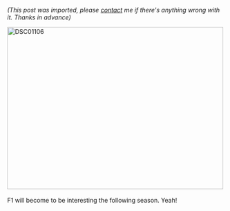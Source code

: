 *(This post was imported, please [contact](#/contact) me if there's anything wrong with it. Thanks in advance)*

<a href="http://www.flickr.com/photos/marcoscobena/150524823/" title="DSC01106 por Marcos Cobeña, en Flickr"><img src="http://farm1.static.flickr.com/45/150524823_be7af65366.jpg" alt="DSC01106" height="375" width="500" /></a><br /><br />F1 will become to be interesting the following season. Yeah!